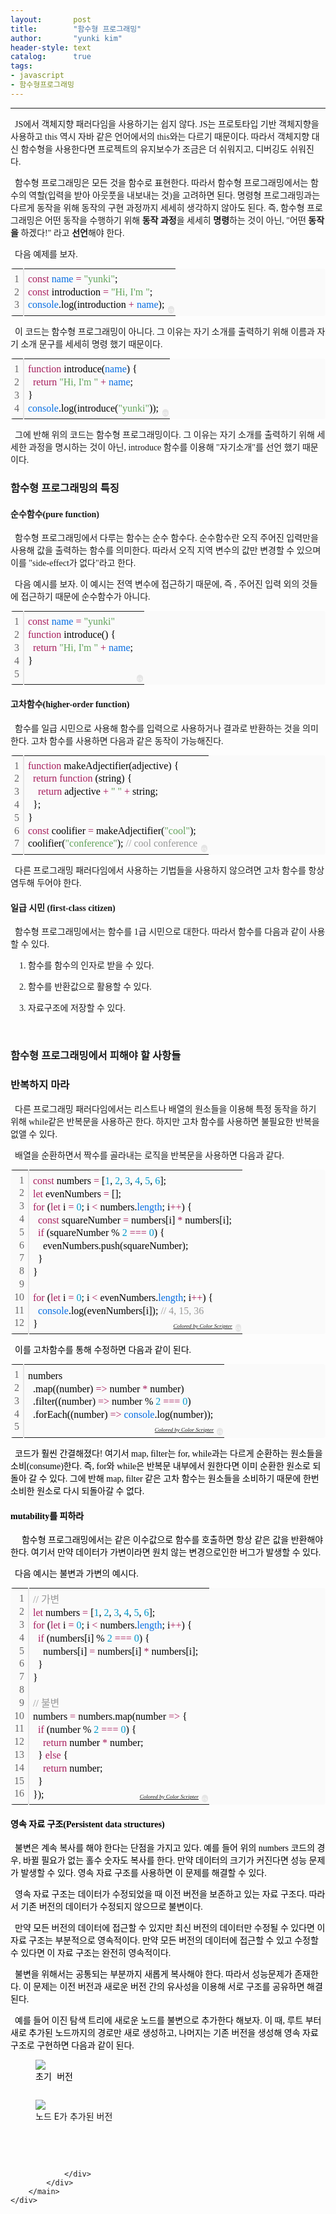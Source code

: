 ```yaml
---
layout:       post
title:        "함수형 프로그래밍"
author:       "yunki kim"
header-style: text
catalog:      true
tags: 
- javascript
- 함수형프로그래밍
---
```


<head></head>
<body id="tt-body-page" class="">
<div id="wrap" class="wrap-right">
    <div id="container">
        <main class="main ">
            <div class="area-main">
                <div class="area-view">
                    <div class="article-header"></div>
                    <hr>
                    <div class="article-view">
                        <div class="contents_style">
                            <p data-ke-size="size16"><span style="font-family: 'Noto Serif KR';">&nbsp; JS에서 객체지향 패러다임을 사용하기는 쉽지 않다. JS는 프로토타입 기반 객체지향을 사용하고 this 역시 자바 같은 언어에서의 this와는 다르기 때문이다. 따라서 객체지향 대신 함수형을 사용한다면 프로젝트의 유지보수가 조금은 더 쉬워지고, 디버깅도 쉬워진다.&nbsp;</span></p>
<p data-ke-size="size16"><span style="font-family: 'Noto Serif KR';">&nbsp; 함수형 프로그래밍은 모든 것을 함수로 표현한다. 따라서 함수형 프로그래밍에서는 함수의 역할(입력을 받아 아웃풋을 내보내는 것)을 고려하면 된다. 명령형 프로그래밍과는 다르게 동작을 위해 동작의 구현 과정까지 세세히 생각하지 않아도 된다. 즉, 함수형 프로그래밍은 어떤 동작을 수행하기 위해 <b>동작 과정</b>을 세세히 <b>명령</b>하는 것이 아닌, "어떤 <b>동작을</b> 하겠다!" 라고 <b>선언</b>해야 한다.</span></p>
<p data-ke-size="size16"><span style="font-family: 'Noto Serif KR';">&nbsp; 다음 예제를 보자.</span></p>
<div class="colorscripter-code" style="color: #010101; font-family: Consolas, 'Liberation Mono', Menlo, Courier, monospace !important; position: relative !important; overflow: auto;">
<table class="colorscripter-code-table" style="margin: 0; padding: 0; border: none; background-color: #fafafa; border-radius: 4px;" cellspacing="0" cellpadding="0" data-ke-align="alignLeft">
<tbody>
<tr>
<td style="padding: 6px; border-right: 2px solid #e5e5e5;">
<div style="margin: 0; padding: 0; word-break: normal; text-align: right; color: #666; font-family: Consolas, 'Liberation Mono', Menlo, Courier, monospace !important; line-height: 130%;">
<div style="line-height: 130%;"><span style="font-family: 'Noto Serif KR';">1</span></div>
<div style="line-height: 130%;"><span style="font-family: 'Noto Serif KR';">2</span></div>
<div style="line-height: 130%;"><span style="font-family: 'Noto Serif KR';">3</span></div>
</div>
</td>
<td style="padding: 6px 0; text-align: left;">
<div style="margin: 0; padding: 0; color: #010101; font-family: Consolas, 'Liberation Mono', Menlo, Courier, monospace !important; line-height: 130%;">
<div style="padding: 0 6px; white-space: pre; line-height: 130%;"><span style="font-family: 'Noto Serif KR';"><span style="color: #a71d5d;">const</span>&nbsp;<span style="color: #066de2;">name</span>&nbsp;<span style="color: #ff3399;"></span><span style="color: #a71d5d;">=</span>&nbsp;<span style="color: #63a35c;">"yunki"</span>;</span></div>
<div style="padding: 0 6px; white-space: pre; line-height: 130%;"><span style="font-family: 'Noto Serif KR';"><span style="color: #a71d5d;">const</span>&nbsp;introduction&nbsp;<span style="color: #ff3399;"></span><span style="color: #a71d5d;">=</span>&nbsp;<span style="color: #63a35c;">"Hi,&nbsp;I'm&nbsp;"</span>;</span></div>
<div style="padding: 0 6px; white-space: pre; line-height: 130%;"><span style="font-family: 'Noto Serif KR';"><span style="color: #066de2;">console</span>.log(introduction&nbsp;<span style="color: #ff3399;"></span><span style="color: #a71d5d;">+</span>&nbsp;<span style="color: #066de2;">name</span>);</span></div>
</div>
</td>
<td style="vertical-align: bottom; padding: 0 2px 4px 0;"><span style="font-family: 'Noto Serif KR';"><a style="text-decoration: none; color: white;" href="http://colorscripter.com/info#e" target="_blank" rel="noopener"><span style="font-size: 9px; word-break: normal; background-color: #e5e5e5; color: white; border-radius: 10px; padding: 1px;">cs</span></a></span></td>
</tr>
</tbody>
</table>
</div>
<p data-ke-size="size16"><span style="font-family: 'Noto Serif KR';">&nbsp; 이 코드는 함수형 프로그래밍이 아니다. 그 이유는 자기 소개를 출력하기 위해 이름과 자기 소개 문구를 세세히 명령 했기 때문이다.</span></p>
<div class="colorscripter-code" style="color: #010101; font-family: Consolas, 'Liberation Mono', Menlo, Courier, monospace !important; position: relative !important; overflow: auto;">
<table class="colorscripter-code-table" style="margin: 0; padding: 0; border: none; background-color: #fafafa; border-radius: 4px;" cellspacing="0" cellpadding="0" data-ke-align="alignLeft">
<tbody>
<tr>
<td style="padding: 6px; border-right: 2px solid #e5e5e5;">
<div style="margin: 0; padding: 0; word-break: normal; text-align: right; color: #666; font-family: Consolas, 'Liberation Mono', Menlo, Courier, monospace !important; line-height: 130%;">
<div style="line-height: 130%;"><span style="font-family: 'Noto Serif KR';">1</span></div>
<div style="line-height: 130%;"><span style="font-family: 'Noto Serif KR';">2</span></div>
<div style="line-height: 130%;"><span style="font-family: 'Noto Serif KR';">3</span></div>
<div style="line-height: 130%;"><span style="font-family: 'Noto Serif KR';">4</span></div>
</div>
</td>
<td style="padding: 6px 0; text-align: left;">
<div style="margin: 0; padding: 0; color: #010101; font-family: Consolas, 'Liberation Mono', Menlo, Courier, monospace !important; line-height: 130%;">
<div style="padding: 0 6px; white-space: pre; line-height: 130%;"><span style="font-family: 'Noto Serif KR';"><span style="color: #a71d5d;">function</span>&nbsp;introduce(<span style="color: #066de2;">name</span>)&nbsp;{</span></div>
<div style="padding: 0 6px; white-space: pre; line-height: 130%;"><span style="font-family: 'Noto Serif KR';">&nbsp;&nbsp;<span style="color: #a71d5d;">return</span>&nbsp;<span style="color: #63a35c;">"Hi,&nbsp;I'm&nbsp;"</span>&nbsp;<span style="color: #ff3399;"></span><span style="color: #a71d5d;">+</span>&nbsp;<span style="color: #066de2;">name</span>;</span></div>
<div style="padding: 0 6px; white-space: pre; line-height: 130%;"><span style="font-family: 'Noto Serif KR';">}</span></div>
<div style="padding: 0 6px; white-space: pre; line-height: 130%;"><span style="font-family: 'Noto Serif KR';"><span style="color: #066de2;">console</span>.log(introduce(<span style="color: #63a35c;">"yunki"</span>));</span></div>
</div>
</td>
<td style="vertical-align: bottom; padding: 0 2px 4px 0;"><span style="font-family: 'Noto Serif KR';"><a style="text-decoration: none; color: white;" href="http://colorscripter.com/info#e" target="_blank" rel="noopener"><span style="font-size: 9px; word-break: normal; background-color: #e5e5e5; color: white; border-radius: 10px; padding: 1px;">cs</span></a></span></td>
</tr>
</tbody>
</table>
</div>
<p data-ke-size="size16"><span style="font-family: 'Noto Serif KR';">&nbsp; 그에 반해 위의 코드는 함수형 프로그래밍이다. 그 이유는 자기 소개를 출력하기 위해 세세한 과정을 명시하는 것이 아닌, introduce 함수를 이용해 "자기소개"를 선언 했기 때문이다.</span></p>
<h3 data-ke-size="size23"><span style="font-family: 'Noto Serif KR';"><b>함수형 프로그래밍의 특징</b></span></h3>
<h4 data-ke-size="size20"><span style="font-family: 'Noto Serif KR';"><b>순수함수(pure function)</b></span></h4>
<p data-ke-size="size16"><span style="font-family: 'Noto Serif KR';">&nbsp; 함수형 프로그래밍에서 다루는 함수는 순수 함수다. 순수함수란 오직 주어진 입력만을 사용해 값을 출력하는 함수를 의미한다. 따라서 오직 지역 변수의 값만 변경할 수 있으며 이를 "side-effect가 없다"라고 한다.</span></p>
<p data-ke-size="size16"><span style="font-family: 'Noto Serif KR';">&nbsp; 다음 예시를 보자. 이 예시는 전역 변수에 접근하기 때문에, 즉 , 주어진 입력 외의 것들에 접근하기 때문에 순수함수가 아니다.</span></p>
<div class="colorscripter-code" style="color: #010101; font-family: Consolas, 'Liberation Mono', Menlo, Courier, monospace !important; position: relative !important; overflow: auto;">
<table class="colorscripter-code-table" style="margin: 0; padding: 0; border: none; background-color: #fafafa; border-radius: 4px;" cellspacing="0" cellpadding="0" data-ke-align="alignLeft">
<tbody>
<tr>
<td style="padding: 6px; border-right: 2px solid #e5e5e5;">
<div style="margin: 0; padding: 0; word-break: normal; text-align: right; color: #666; font-family: Consolas, 'Liberation Mono', Menlo, Courier, monospace !important; line-height: 130%;">
<div style="line-height: 130%;"><span style="font-family: 'Noto Serif KR';">1</span></div>
<div style="line-height: 130%;"><span style="font-family: 'Noto Serif KR';">2</span></div>
<div style="line-height: 130%;"><span style="font-family: 'Noto Serif KR';">3</span></div>
<div style="line-height: 130%;"><span style="font-family: 'Noto Serif KR';">4</span></div>
<div style="line-height: 130%;"><span style="font-family: 'Noto Serif KR';">5</span></div>
</div>
</td>
<td style="padding: 6px 0; text-align: left;">
<div style="margin: 0; padding: 0; color: #010101; font-family: Consolas, 'Liberation Mono', Menlo, Courier, monospace !important; line-height: 130%;">
<div style="padding: 0 6px; white-space: pre; line-height: 130%;"><span style="font-family: 'Noto Serif KR';"><span style="color: #a71d5d;">const</span>&nbsp;<span style="color: #066de2;">name</span>&nbsp;<span style="color: #ff3399;"></span><span style="color: #a71d5d;">=</span>&nbsp;<span style="color: #63a35c;">"yunki"</span></span></div>
<div style="padding: 0 6px; white-space: pre; line-height: 130%;"><span style="font-family: 'Noto Serif KR';"><span style="color: #a71d5d;">function</span>&nbsp;introduce()&nbsp;{</span></div>
<div style="padding: 0 6px; white-space: pre; line-height: 130%;"><span style="font-family: 'Noto Serif KR';">&nbsp;&nbsp;<span style="color: #a71d5d;">return</span>&nbsp;<span style="color: #63a35c;">"Hi,&nbsp;I'm&nbsp;"</span>&nbsp;<span style="color: #ff3399;"></span><span style="color: #a71d5d;">+</span>&nbsp;<span style="color: #066de2;">name</span>;</span></div>
<div style="padding: 0 6px; white-space: pre; line-height: 130%;"><span style="font-family: 'Noto Serif KR';">}</span></div>
<div style="padding: 0 6px; white-space: pre; line-height: 130%;">&nbsp;</div>
</div>
</td>
<td style="vertical-align: bottom; padding: 0 2px 4px 0;"><span style="font-family: 'Noto Serif KR';"><a style="text-decoration: none; color: white;" href="http://colorscripter.com/info#e" target="_blank" rel="noopener"><span style="font-size: 9px; word-break: normal; background-color: #e5e5e5; color: white; border-radius: 10px; padding: 1px;">cs</span></a></span></td>
</tr>
</tbody>
</table>
</div>
<h4 data-ke-size="size20"><span style="font-family: 'Noto Serif KR';"><b>고차함수(higher-order function)</b></span></h4>
<p data-ke-size="size16"><span style="font-family: 'Noto Serif KR';"><b>&nbsp;&nbsp;</b>함수를 일급 시민으로 사용해 함수를 입력으로 사용하거나 결과로 반환하는 것을 의미한다. 고차 함수를 사용하면 다음과 같은 동작이 가능해진다.</span></p>
<div class="colorscripter-code" style="color: #010101; font-family: Consolas, 'Liberation Mono', Menlo, Courier, monospace !important; position: relative !important; overflow: auto;">
<table class="colorscripter-code-table" style="margin: 0; padding: 0; border: none; background-color: #fafafa; border-radius: 4px;" cellspacing="0" cellpadding="0" data-ke-align="alignLeft">
<tbody>
<tr>
<td style="padding: 6px; border-right: 2px solid #e5e5e5;">
<div style="margin: 0; padding: 0; word-break: normal; text-align: right; color: #666; font-family: Consolas, 'Liberation Mono', Menlo, Courier, monospace !important; line-height: 130%;">
<div style="line-height: 130%;"><span style="font-family: 'Noto Serif KR';">1</span></div>
<div style="line-height: 130%;"><span style="font-family: 'Noto Serif KR';">2</span></div>
<div style="line-height: 130%;"><span style="font-family: 'Noto Serif KR';">3</span></div>
<div style="line-height: 130%;"><span style="font-family: 'Noto Serif KR';">4</span></div>
<div style="line-height: 130%;"><span style="font-family: 'Noto Serif KR';">5</span></div>
<div style="line-height: 130%;"><span style="font-family: 'Noto Serif KR';">6</span></div>
<div style="line-height: 130%;"><span style="font-family: 'Noto Serif KR';">7</span></div>
</div>
</td>
<td style="padding: 6px 0; text-align: left;">
<div style="margin: 0; padding: 0; color: #010101; font-family: Consolas, 'Liberation Mono', Menlo, Courier, monospace !important; line-height: 130%;">
<div style="padding: 0 6px; white-space: pre; line-height: 130%;"><span style="font-family: 'Noto Serif KR';"><span style="color: #a71d5d;">function</span>&nbsp;makeAdjectifier(adjective)&nbsp;{</span></div>
<div style="padding: 0 6px; white-space: pre; line-height: 130%;"><span style="font-family: 'Noto Serif KR';">&nbsp;&nbsp;<span style="color: #a71d5d;">return</span>&nbsp;<span style="color: #a71d5d;">function</span>&nbsp;(string)&nbsp;{</span></div>
<div style="padding: 0 6px; white-space: pre; line-height: 130%;"><span style="font-family: 'Noto Serif KR';">&nbsp;&nbsp;&nbsp;&nbsp;<span style="color: #a71d5d;">return</span>&nbsp;adjective&nbsp;<span style="color: #ff3399;"></span><span style="color: #a71d5d;">+</span>&nbsp;<span style="color: #63a35c;">"&nbsp;"</span>&nbsp;<span style="color: #ff3399;"></span><span style="color: #a71d5d;">+</span>&nbsp;string;</span></div>
<div style="padding: 0 6px; white-space: pre; line-height: 130%;"><span style="font-family: 'Noto Serif KR';">&nbsp;&nbsp;};</span></div>
<div style="padding: 0 6px; white-space: pre; line-height: 130%;"><span style="font-family: 'Noto Serif KR';">}</span></div>
<div style="padding: 0 6px; white-space: pre; line-height: 130%;"><span style="font-family: 'Noto Serif KR';"><span style="color: #a71d5d;">const</span>&nbsp;coolifier&nbsp;<span style="color: #ff3399;"></span><span style="color: #a71d5d;">=</span>&nbsp;makeAdjectifier(<span style="color: #63a35c;">"cool"</span>);</span></div>
<div style="padding: 0 6px; white-space: pre; line-height: 130%;"><span style="font-family: 'Noto Serif KR';">coolifier(<span style="color: #63a35c;">"conference"</span>);&nbsp;<span style="color: #999999;">//&nbsp;cool&nbsp;conference</span></span></div>
</div>
</td>
<td style="vertical-align: bottom; padding: 0 2px 4px 0;"><span style="font-family: 'Noto Serif KR';"><a style="text-decoration: none; color: white;" href="http://colorscripter.com/info#e" target="_blank" rel="noopener"><span style="font-size: 9px; word-break: normal; background-color: #e5e5e5; color: white; border-radius: 10px; padding: 1px;">cs</span></a></span></td>
</tr>
</tbody>
</table>
</div>
<p data-ke-size="size16"><span style="font-family: 'Noto Serif KR';">&nbsp; 다른 프로그래밍 패러다임에서 사용하는 기법들을 사용하지 않으려면 고차 함수를 항상 염두해 두어야 한다.</span></p>
<h4 data-ke-size="size20"><b><span style="font-family: 'Noto Serif KR';">일급 시민 (first-class citizen)</span></b></h4>
<p data-ke-size="size16"><span style="font-family: 'Noto Serif KR';">&nbsp; 함수형 프로그래밍에서는 함수를 1급 시민으로 대한다. 따라서 함수를 다음과 같이 사용할 수 있다.</span></p>
<p data-ke-size="size16"><span style="font-family: 'Noto Serif KR';">&nbsp; &nbsp; 1. 함수를 함수의 인자로 받을 수 있다.</span></p>
<p data-ke-size="size16"><span style="font-family: 'Noto Serif KR';">&nbsp; &nbsp; 2. 함수를 반환값으로 활용할 수 있다.</span></p>
<p data-ke-size="size16"><span style="font-family: 'Noto Serif KR';">&nbsp; &nbsp; 3. 자료구조에 저장할 수 있다.</span></p>
<p data-ke-size="size16">&nbsp;</p>
<h3 data-ke-size="size23"><span style="font-family: 'Noto Serif KR';"><b>함수형 프로그래밍에서 피해야 할 사항들</b><b></b></span></h3>
<h3 data-ke-size="size23"><span style="font-family: 'Noto Serif KR';"><b>반복하지 마라</b></span></h3>
<p data-ke-size="size16"><span style="font-family: 'Noto Serif KR';">&nbsp; 다른 프로그래밍 패러다임에서는 리스트나 배열의 원소들을 이용해 특정 동작을 하기 위해 while같은 반복문을 사용하곤 한다. 하지만 고차 함수를 사용하면 불필요한 반복을 없앨 수 있다.</span></p>
<p data-ke-size="size16"><span style="font-family: 'Noto Serif KR';">&nbsp; 배열을 순환하면서 짝수를 골라내는 로직을 반복문을 사용하면 다음과 같다.</span></p>
<div class="colorscripter-code" style="color: #010101; font-family: Consolas, 'Liberation Mono', Menlo, Courier, monospace !important; position: relative !important; overflow: auto;">
<table class="colorscripter-code-table" style="margin: 0; padding: 0; border: none; background-color: #fafafa; border-radius: 4px;" cellspacing="0" cellpadding="0" data-ke-align="alignLeft">
<tbody>
<tr>
<td style="padding: 6px; border-right: 2px solid #e5e5e5;">
<div style="margin: 0; padding: 0; word-break: normal; text-align: right; color: #666; font-family: Consolas, 'Liberation Mono', Menlo, Courier, monospace !important; line-height: 130%;">
<div style="line-height: 130%;"><span style="font-family: 'Noto Serif KR';">1</span></div>
<div style="line-height: 130%;"><span style="font-family: 'Noto Serif KR';">2</span></div>
<div style="line-height: 130%;"><span style="font-family: 'Noto Serif KR';">3</span></div>
<div style="line-height: 130%;"><span style="font-family: 'Noto Serif KR';">4</span></div>
<div style="line-height: 130%;"><span style="font-family: 'Noto Serif KR';">5</span></div>
<div style="line-height: 130%;"><span style="font-family: 'Noto Serif KR';">6</span></div>
<div style="line-height: 130%;"><span style="font-family: 'Noto Serif KR';">7</span></div>
<div style="line-height: 130%;"><span style="font-family: 'Noto Serif KR';">8</span></div>
<div style="line-height: 130%;"><span style="font-family: 'Noto Serif KR';">9</span></div>
<div style="line-height: 130%;"><span style="font-family: 'Noto Serif KR';">10</span></div>
<div style="line-height: 130%;"><span style="font-family: 'Noto Serif KR';">11</span></div>
<div style="line-height: 130%;"><span style="font-family: 'Noto Serif KR';">12</span></div>
</div>
</td>
<td style="padding: 6px 0; text-align: left;">
<div style="margin: 0; padding: 0; color: #010101; font-family: Consolas, 'Liberation Mono', Menlo, Courier, monospace !important; line-height: 130%;">
<div style="padding: 0 6px; white-space: pre; line-height: 130%;"><span style="font-family: 'Noto Serif KR';"><span style="color: #a71d5d;">const</span>&nbsp;numbers&nbsp;<span style="color: #ff3399;"></span><span style="color: #a71d5d;">=</span>&nbsp;[<span style="color: #0099cc;">1</span>,&nbsp;<span style="color: #0099cc;">2</span>,&nbsp;<span style="color: #0099cc;">3</span>,&nbsp;<span style="color: #0099cc;">4</span>,&nbsp;<span style="color: #0099cc;">5</span>,&nbsp;<span style="color: #0099cc;">6</span>];</span></div>
<div style="padding: 0 6px; white-space: pre; line-height: 130%;"><span style="font-family: 'Noto Serif KR';"><span style="color: #a71d5d;">let</span>&nbsp;evenNumbers&nbsp;<span style="color: #ff3399;"></span><span style="color: #a71d5d;">=</span>&nbsp;[];</span></div>
<div style="padding: 0 6px; white-space: pre; line-height: 130%;"><span style="font-family: 'Noto Serif KR';"><span style="color: #a71d5d;">for</span>&nbsp;(<span style="color: #a71d5d;">let</span>&nbsp;i&nbsp;<span style="color: #ff3399;"></span><span style="color: #a71d5d;">=</span>&nbsp;<span style="color: #0099cc;">0</span>;&nbsp;i&nbsp;<span style="color: #ff3399;"></span><span style="color: #a71d5d;">&lt;</span>&nbsp;numbers.<span style="color: #066de2;">length</span>;&nbsp;i<span style="color: #ff3399;"></span><span style="color: #a71d5d;">+</span><span style="color: #ff3399;"></span><span style="color: #a71d5d;">+</span>)&nbsp;{</span></div>
<div style="padding: 0 6px; white-space: pre; line-height: 130%;"><span style="font-family: 'Noto Serif KR';">&nbsp;&nbsp;<span style="color: #a71d5d;">const</span>&nbsp;squareNumber&nbsp;<span style="color: #ff3399;"></span><span style="color: #a71d5d;">=</span>&nbsp;numbers[i]&nbsp;<span style="color: #ff3399;"></span><span style="color: #a71d5d;">*</span>&nbsp;numbers[i];</span></div>
<div style="padding: 0 6px; white-space: pre; line-height: 130%;"><span style="font-family: 'Noto Serif KR';">&nbsp;&nbsp;<span style="color: #a71d5d;">if</span>&nbsp;(squareNumber&nbsp;%&nbsp;<span style="color: #0099cc;">2</span>&nbsp;<span style="color: #ff3399;"></span><span style="color: #a71d5d;">=</span><span style="color: #ff3399;"></span><span style="color: #a71d5d;">=</span><span style="color: #ff3399;"></span><span style="color: #a71d5d;">=</span>&nbsp;<span style="color: #0099cc;">0</span>)&nbsp;{</span></div>
<div style="padding: 0 6px; white-space: pre; line-height: 130%;"><span style="font-family: 'Noto Serif KR';">&nbsp;&nbsp;&nbsp;&nbsp;evenNumbers.push(squareNumber);</span></div>
<div style="padding: 0 6px; white-space: pre; line-height: 130%;"><span style="font-family: 'Noto Serif KR';">&nbsp;&nbsp;}</span></div>
<div style="padding: 0 6px; white-space: pre; line-height: 130%;"><span style="font-family: 'Noto Serif KR';">}</span></div>
<div style="padding: 0 6px; white-space: pre; line-height: 130%;">&nbsp;</div>
<div style="padding: 0 6px; white-space: pre; line-height: 130%;"><span style="font-family: 'Noto Serif KR';"><span style="color: #a71d5d;">for</span>&nbsp;(<span style="color: #a71d5d;">let</span>&nbsp;i&nbsp;<span style="color: #ff3399;"></span><span style="color: #a71d5d;">=</span>&nbsp;<span style="color: #0099cc;">0</span>;&nbsp;i&nbsp;<span style="color: #ff3399;"></span><span style="color: #a71d5d;">&lt;</span>&nbsp;evenNumbers.<span style="color: #066de2;">length</span>;&nbsp;i<span style="color: #ff3399;"></span><span style="color: #a71d5d;">+</span><span style="color: #ff3399;"></span><span style="color: #a71d5d;">+</span>)&nbsp;{</span></div>
<div style="padding: 0 6px; white-space: pre; line-height: 130%;"><span style="font-family: 'Noto Serif KR';">&nbsp;&nbsp;<span style="color: #066de2;">console</span>.log(evenNumbers[i]);&nbsp;<span style="color: #999999;">//&nbsp;4,&nbsp;15,&nbsp;36</span></span></div>
<div style="padding: 0 6px; white-space: pre; line-height: 130%;"><span style="font-family: 'Noto Serif KR';">}</span></div>
</div>
<div style="text-align: right; margin-top: -13px; margin-right: 5px; font-size: 9px; font-style: italic;"><span style="font-family: 'Noto Serif KR';"><a style="color: #e5e5e5text-decoration:none;" href="http://colorscripter.com/info#e" target="_blank" rel="noopener">Colored by Color Scripter</a></span></div>
</td>
<td style="vertical-align: bottom; padding: 0 2px 4px 0;"><span style="font-family: 'Noto Serif KR';"><a style="text-decoration: none; color: white;" href="http://colorscripter.com/info#e" target="_blank" rel="noopener"><span style="font-size: 9px; word-break: normal; background-color: #e5e5e5; color: white; border-radius: 10px; padding: 1px;">cs</span></a></span></td>
</tr>
</tbody>
</table>
</div>
<div class="colorscripter-code" style="color: #010101; font-family: Consolas, 'Liberation Mono', Menlo, Courier, monospace !important; position: relative !important; overflow: auto;">
<p data-ke-size="size16"><span style="font-family: 'Noto Serif KR';">&nbsp; 이를 고차함수를 통해 수정하면 다음과 같이 된다.</span></p>
<div class="colorscripter-code" style="color: #010101; font-family: Consolas, 'Liberation Mono', Menlo, Courier, monospace !important; position: relative !important; overflow: auto;">
<table class="colorscripter-code-table" style="margin: 0; padding: 0; border: none; background-color: #fafafa; border-radius: 4px;" cellspacing="0" cellpadding="0" data-ke-align="alignLeft">
<tbody>
<tr>
<td style="padding: 6px; border-right: 2px solid #e5e5e5;">
<div style="margin: 0; padding: 0; word-break: normal; text-align: right; color: #666; font-family: Consolas, 'Liberation Mono', Menlo, Courier, monospace !important; line-height: 130%;">
<div style="line-height: 130%;"><span style="font-family: 'Noto Serif KR';">1</span></div>
<div style="line-height: 130%;"><span style="font-family: 'Noto Serif KR';">2</span></div>
<div style="line-height: 130%;"><span style="font-family: 'Noto Serif KR';">3</span></div>
<div style="line-height: 130%;"><span style="font-family: 'Noto Serif KR';">4</span></div>
<div style="line-height: 130%;"><span style="font-family: 'Noto Serif KR';">5</span></div>
</div>
</td>
<td style="padding: 6px 0; text-align: left;">
<div style="margin: 0; padding: 0; color: #010101; font-family: Consolas, 'Liberation Mono', Menlo, Courier, monospace !important; line-height: 130%;">
<div style="padding: 0 6px; white-space: pre; line-height: 130%;"><span style="font-family: 'Noto Serif KR';">numbers</span></div>
<div style="padding: 0 6px; white-space: pre; line-height: 130%;"><span style="font-family: 'Noto Serif KR';">&nbsp;&nbsp;.map((number)&nbsp;<span style="color: #ff3399;"></span><span style="color: #a71d5d;">=</span><span style="color: #ff3399;"></span><span style="color: #a71d5d;">&gt;</span>&nbsp;number&nbsp;<span style="color: #ff3399;"></span><span style="color: #a71d5d;">*</span>&nbsp;number)</span></div>
<div style="padding: 0 6px; white-space: pre; line-height: 130%;"><span style="font-family: 'Noto Serif KR';">&nbsp;&nbsp;.filter((number)&nbsp;<span style="color: #ff3399;"></span><span style="color: #a71d5d;">=</span><span style="color: #ff3399;"></span><span style="color: #a71d5d;">&gt;</span>&nbsp;number&nbsp;%&nbsp;<span style="color: #0099cc;">2</span>&nbsp;<span style="color: #ff3399;"></span><span style="color: #a71d5d;">=</span><span style="color: #ff3399;"></span><span style="color: #a71d5d;">=</span><span style="color: #ff3399;"></span><span style="color: #a71d5d;">=</span>&nbsp;<span style="color: #0099cc;">0</span>)</span></div>
<div style="padding: 0 6px; white-space: pre; line-height: 130%;"><span style="font-family: 'Noto Serif KR';">&nbsp;&nbsp;.forEach((number)&nbsp;<span style="color: #ff3399;"></span><span style="color: #a71d5d;">=</span><span style="color: #ff3399;"></span><span style="color: #a71d5d;">&gt;</span>&nbsp;<span style="color: #066de2;">console</span>.log(number));</span></div>
<div style="padding: 0 6px; white-space: pre; line-height: 130%;">&nbsp;</div>
</div>
<div style="text-align: right; margin-top: -13px; margin-right: 5px; font-size: 9px; font-style: italic;"><span style="font-family: 'Noto Serif KR';"><a style="color: #e5e5e5text-decoration:none;" href="http://colorscripter.com/info#e" target="_blank" rel="noopener">Colored by Color Scripter</a></span></div>
</td>
<td style="vertical-align: bottom; padding: 0 2px 4px 0;"><span style="font-family: 'Noto Serif KR';"><a style="text-decoration: none; color: white;" href="http://colorscripter.com/info#e" target="_blank" rel="noopener"><span style="font-size: 9px; word-break: normal; background-color: #e5e5e5; color: white; border-radius: 10px; padding: 1px;">cs</span></a></span></td>
</tr>
</tbody>
</table>
</div>
<p data-ke-size="size16"><span style="font-family: 'Noto Serif KR';">&nbsp; 코드가 훨씬 간결해졌다! 여기서 map, filter는 for, while과는 다르게 순환하는 원소들을 소비(consume)한다. 즉, for와 while은 반복문 내부에서 원한다면 이미 순환한 원소로 되돌아 갈 수 있다. 그에 반해 map, filter 같은 고차 함수는 원소들을 소비하기 때문에 한번 소비한 원소로 다시 되돌아갈 수 없다.</span></p>
<h4 data-ke-size="size20"><span style="font-family: 'Noto Serif KR';"><b>mutability를 피하라</b></span></h4>
<p data-ke-size="size16"><span style="font-family: 'Noto Serif KR';"><b></b>&nbsp; 함수형 프로그래밍에서는 같은 이수값으로 함수를 호출하면 항상 같은 값을 반환해야 한다. 여기서 만약 데이터가 가변이라면 원치 않는 변경으로인한 버그가 발생할 수 있다.&nbsp;</span></p>
<p data-ke-size="size16"><span style="font-family: 'Noto Serif KR';">&nbsp; 다음 예시는 불변과 가변의 예시다.</span></p>
<div class="colorscripter-code" style="color: #010101; font-family: Consolas, 'Liberation Mono', Menlo, Courier, monospace !important; position: relative !important; overflow: auto;">
<table class="colorscripter-code-table" style="margin: 0; padding: 0; border: none; background-color: #fafafa; border-radius: 4px;" cellspacing="0" cellpadding="0" data-ke-align="alignLeft">
<tbody>
<tr>
<td style="padding: 6px; border-right: 2px solid #e5e5e5;">
<div style="margin: 0; padding: 0; word-break: normal; text-align: right; color: #666; font-family: Consolas, 'Liberation Mono', Menlo, Courier, monospace !important; line-height: 130%;">
<div style="line-height: 130%;"><span style="font-family: 'Noto Serif KR';">1</span></div>
<div style="line-height: 130%;"><span style="font-family: 'Noto Serif KR';">2</span></div>
<div style="line-height: 130%;"><span style="font-family: 'Noto Serif KR';">3</span></div>
<div style="line-height: 130%;"><span style="font-family: 'Noto Serif KR';">4</span></div>
<div style="line-height: 130%;"><span style="font-family: 'Noto Serif KR';">5</span></div>
<div style="line-height: 130%;"><span style="font-family: 'Noto Serif KR';">6</span></div>
<div style="line-height: 130%;"><span style="font-family: 'Noto Serif KR';">7</span></div>
<div style="line-height: 130%;"><span style="font-family: 'Noto Serif KR';">8</span></div>
<div style="line-height: 130%;"><span style="font-family: 'Noto Serif KR';">9</span></div>
<div style="line-height: 130%;"><span style="font-family: 'Noto Serif KR';">10</span></div>
<div style="line-height: 130%;"><span style="font-family: 'Noto Serif KR';">11</span></div>
<div style="line-height: 130%;"><span style="font-family: 'Noto Serif KR';">12</span></div>
<div style="line-height: 130%;"><span style="font-family: 'Noto Serif KR';">13</span></div>
<div style="line-height: 130%;"><span style="font-family: 'Noto Serif KR';">14</span></div>
<div style="line-height: 130%;"><span style="font-family: 'Noto Serif KR';">15</span></div>
<div style="line-height: 130%;"><span style="font-family: 'Noto Serif KR';">16</span></div>
</div>
</td>
<td style="padding: 6px 0; text-align: left;">
<div style="margin: 0; padding: 0; color: #010101; font-family: Consolas, 'Liberation Mono', Menlo, Courier, monospace !important; line-height: 130%;">
<div style="padding: 0 6px; white-space: pre; line-height: 130%;"><span style="color: #999999; font-family: 'Noto Serif KR';">//&nbsp;가변</span></div>
<div style="padding: 0 6px; white-space: pre; line-height: 130%;"><span style="font-family: 'Noto Serif KR';"><span style="color: #a71d5d;">let</span>&nbsp;numbers&nbsp;<span style="color: #ff3399;"></span><span style="color: #a71d5d;">=</span>&nbsp;[<span style="color: #0099cc;">1</span>,&nbsp;<span style="color: #0099cc;">2</span>,&nbsp;<span style="color: #0099cc;">3</span>,&nbsp;<span style="color: #0099cc;">4</span>,&nbsp;<span style="color: #0099cc;">5</span>,&nbsp;<span style="color: #0099cc;">6</span>];</span></div>
<div style="padding: 0 6px; white-space: pre; line-height: 130%;"><span style="font-family: 'Noto Serif KR';"><span style="color: #a71d5d;">for</span>&nbsp;(<span style="color: #a71d5d;">let</span>&nbsp;i&nbsp;<span style="color: #ff3399;"></span><span style="color: #a71d5d;">=</span>&nbsp;<span style="color: #0099cc;">0</span>;&nbsp;i&nbsp;<span style="color: #ff3399;"></span><span style="color: #a71d5d;">&lt;</span>&nbsp;numbers.<span style="color: #066de2;">length</span>;&nbsp;i<span style="color: #ff3399;"></span><span style="color: #a71d5d;">+</span><span style="color: #ff3399;"></span><span style="color: #a71d5d;">+</span>)&nbsp;{</span></div>
<div style="padding: 0 6px; white-space: pre; line-height: 130%;"><span style="font-family: 'Noto Serif KR';">&nbsp;&nbsp;<span style="color: #a71d5d;">if</span>&nbsp;(numbers[i]&nbsp;%&nbsp;<span style="color: #0099cc;">2</span>&nbsp;<span style="color: #ff3399;"></span><span style="color: #a71d5d;">=</span><span style="color: #ff3399;"></span><span style="color: #a71d5d;">=</span><span style="color: #ff3399;"></span><span style="color: #a71d5d;">=</span>&nbsp;<span style="color: #0099cc;">0</span>)&nbsp;{</span></div>
<div style="padding: 0 6px; white-space: pre; line-height: 130%;"><span style="font-family: 'Noto Serif KR';">&nbsp;&nbsp;&nbsp;&nbsp;numbers[i]&nbsp;<span style="color: #ff3399;"></span><span style="color: #a71d5d;">=</span>&nbsp;numbers[i]&nbsp;<span style="color: #ff3399;"></span><span style="color: #a71d5d;">*</span>&nbsp;numbers[i];</span></div>
<div style="padding: 0 6px; white-space: pre; line-height: 130%;"><span style="font-family: 'Noto Serif KR';">&nbsp;&nbsp;}</span></div>
<div style="padding: 0 6px; white-space: pre; line-height: 130%;"><span style="font-family: 'Noto Serif KR';">}</span></div>
<div style="padding: 0 6px; white-space: pre; line-height: 130%;">&nbsp;</div>
<div style="padding: 0 6px; white-space: pre; line-height: 130%;"><span style="color: #999999; font-family: 'Noto Serif KR';">//&nbsp;불변</span></div>
<div style="padding: 0 6px; white-space: pre; line-height: 130%;"><span style="font-family: 'Noto Serif KR';">numbers&nbsp;<span style="color: #ff3399;"></span><span style="color: #a71d5d;">=</span>&nbsp;numbers.map(number&nbsp;<span style="color: #ff3399;"></span><span style="color: #a71d5d;">=</span><span style="color: #ff3399;"></span><span style="color: #a71d5d;">&gt;</span>&nbsp;{</span></div>
<div style="padding: 0 6px; white-space: pre; line-height: 130%;"><span style="font-family: 'Noto Serif KR';">&nbsp;&nbsp;<span style="color: #a71d5d;">if</span>&nbsp;(number&nbsp;%&nbsp;<span style="color: #0099cc;">2</span>&nbsp;<span style="color: #ff3399;"></span><span style="color: #a71d5d;">=</span><span style="color: #ff3399;"></span><span style="color: #a71d5d;">=</span><span style="color: #ff3399;"></span><span style="color: #a71d5d;">=</span>&nbsp;<span style="color: #0099cc;">0</span>)&nbsp;{</span></div>
<div style="padding: 0 6px; white-space: pre; line-height: 130%;"><span style="font-family: 'Noto Serif KR';">&nbsp;&nbsp;&nbsp;&nbsp;<span style="color: #a71d5d;">return</span>&nbsp;number&nbsp;<span style="color: #ff3399;"></span><span style="color: #a71d5d;">*</span>&nbsp;number;</span></div>
<div style="padding: 0 6px; white-space: pre; line-height: 130%;"><span style="font-family: 'Noto Serif KR';">&nbsp;&nbsp;}&nbsp;<span style="color: #a71d5d;">else</span>&nbsp;{</span></div>
<div style="padding: 0 6px; white-space: pre; line-height: 130%;"><span style="font-family: 'Noto Serif KR';">&nbsp;&nbsp;&nbsp;&nbsp;<span style="color: #a71d5d;">return</span>&nbsp;number;</span></div>
<div style="padding: 0 6px; white-space: pre; line-height: 130%;"><span style="font-family: 'Noto Serif KR';">&nbsp;&nbsp;}</span></div>
<div style="padding: 0 6px; white-space: pre; line-height: 130%;"><span style="font-family: 'Noto Serif KR';">});</span></div>
</div>
<div style="text-align: right; margin-top: -13px; margin-right: 5px; font-size: 9px; font-style: italic;"><span style="font-family: 'Noto Serif KR';"><a style="color: #e5e5e5text-decoration:none;" href="http://colorscripter.com/info#e" target="_blank" rel="noopener">Colored by Color Scripter</a></span></div>
</td>
<td style="vertical-align: bottom; padding: 0 2px 4px 0;"><span style="font-family: 'Noto Serif KR';"><a style="text-decoration: none; color: white;" href="http://colorscripter.com/info#e" target="_blank" rel="noopener"><span style="font-size: 9px; word-break: normal; background-color: #e5e5e5; color: white; border-radius: 10px; padding: 1px;">cs</span></a></span></td>
</tr>
</tbody>
</table>
</div>
<h4 data-ke-size="size20"><span style="font-family: 'Noto Serif KR';"><b>영속 자료 구조(Persistent data structures)</b></span></h4>
<p data-ke-size="size16"><span style="font-family: 'Noto Serif KR';"><b>&nbsp;&nbsp;</b>불변은 계속 복사를 해야 한다는 단점을 가지고 있다. 예를 들어 위의 numbers 코드의 경우, 바뀔 필요가 없는 홀수 숫자도 복사를 한다. 만약 데이터의 크기가 커진다면 성능 문제가 발생할 수 있다. 영속 자료 구조를 사용하면 이 문제를 해결할 수 있다.&nbsp;</span></p>
<p data-ke-size="size16"><span style="font-family: 'Noto Serif KR';">&nbsp; 영속 자료 구조는 데이터가 수정되었을 때 이전 버전을 보존하고 있는 자료 구조다. 따라서 기존 버전의 데이터가 수정되지 않으므로 불변이다.</span></p>
<p data-ke-size="size16"><span style="font-family: 'Noto Serif KR';">&nbsp; 만약 모든 버전의 데이터에 접근할 수 있지만 최신 버전의 데이터만 수정될 수 있다면 이 자료 구조는 부분적으로 영속적이다. 만약 모든 버전의 데이터에 접근할 수 있고 수정할 수 있다면 이 자료 구조는 완전히 영속적이다.</span></p>
<p data-ke-size="size16"><span style="font-family: 'Noto Serif KR';">&nbsp; 불변을 위해서는 공통되는 부분까지 새롭게 복사해야 한다. 따라서 성능문제가 존재한다. 이 문제는 이전 버전과 새로운 버전 간의 유사성을 이용해 서로 구조를 공유하면 해결된다.</span></p>
<p data-ke-size="size16"><span style="font-family: 'Noto Serif KR';">&nbsp; 예를 들어 이진 탐색 트리에 새로운 노드를 불변으로 추가한다 해보자. 이 때, 루트 부터 새로 추가된 노드까지의 경로만 새로 생성하고, 나머지는 기존 버전을 생성해 영속 자료 구조로 구현하면 다음과 같이 된다.</span></p>
<figure class="imageblock alignCenter">
    <span data-lightbox="lightbox">
        <img src="/img/7ZWo7IiY7ZiVIO2UhOuhnOq3uOuemOuwjQ==/img.png">
    </span>
    <figcaption>초기 버전</figcaption>
</figure></div>
<p></p><figure class="imageblock alignCenter">
    <span data-lightbox="lightbox">
        <img src="/img/7ZWo7IiY7ZiVIO2UhOuhnOq3uOuemOuwjQ==/img_1.png">
    </span>
    <figcaption>노드 E가 추가된 버전</figcaption>
</figure><p></p>
<p data-ke-size="size16">&nbsp;</p>
                        </div>
                        <br>
                        <div class="tags"></div>
                    </div>
                    
                </div>
            </div>
        </main>
    </div>
</div>


</body>